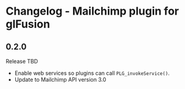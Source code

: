 # Changelog - Mailchimp plugin for glFusion
## 0.2.0
Release TBD
- Enable web services so plugins can call `PLG_invokeService()`.
- Update to Mailchimp API version 3.0

